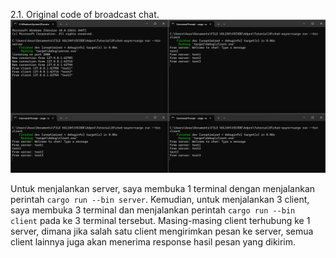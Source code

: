 2.1. Original code of broadcast chat.
![Screenshot 2.1](static/images/2.1.png)

Untuk menjalankan server, saya membuka 1 terminal dengan menjalankan perintah `cargo run --bin server`. Kemudian, untuk menjalankan 3 client, saya membuka 3 terminal dan menjalankan perintah `cargo run --bin client` pada ke 3 terminal tersebut. Masing-masing client terhubung ke 1 server, dimana jika salah satu client mengirimkan pesan ke server, semua client lainnya juga akan menerima response hasil pesan yang dikirim. 